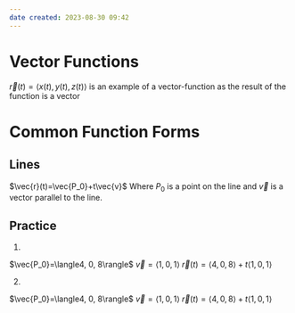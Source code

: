 ```yaml
---
date created: 2023-08-30 09:42
---
```


# Vector Functions

$\vec{r}(t)=\langle x(t), y(t), z(t)\rangle$ is an example of a vector-function as the result of the function is a vector

# Common Function Forms

## Lines

$\vec{r}(t)=\vec{P_0}+t\vec{v}$
Where $P_0$ is a point on the line and $\vec{v}$ is a vector parallel to the line.

## Practice
1. 
$\vec{P_0}=\langle4, 0, 8\rangle$
$\vec{v}=\langle1, 0, 1\rangle$
$\vec{r}(t)=\langle4, 0, 8\rangle + t\langle1, 0, 1\rangle$

2. 
$\vec{P_0}=\langle4, 0, 8\rangle$
$\vec{v}=\langle1, 0, 1\rangle$
$\vec{r}(t)=\langle4, 0, 8\rangle + t\langle1, 0, 1\rangle$

